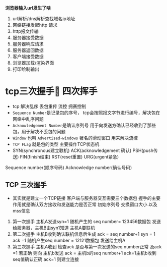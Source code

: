 __浏览器输入url发生了啥__


1. url解析/dns解析查找域名ip地址
2. 网络链接发起http 请求
3. http报文传输
4. 服务器接受数据
5. 服务器响应请求
6. 服务器返回数据
7. 客户端接受数据
8. 浏览器加载/渲染界面
9. 打印绘制输出



# tcp三次握手🤝 四次挥手
+ tcp 解决乱序 丢包重传  流控 拥赛控制
+ `Sequence Number`是记录包的序号， tcp会按照报文字节进行编号，解决包在网络中乱序问题
+ `Acknowledgement Number`是确认序列号 用于向发送方确认已经收到了那些包，用于解决不丢包的问题
+ `Window` 也叫 `Advertised-windows` 著名的滑动窗口 用来解决流控
+ `TCP FLag` 就是包的类型 主要操作TCP状态机
+ SYN(synchronous建立联机) ACK(acknowledgement 确认) PSH(push传送) FIN(finish结束) RST(reset重置) URG(urgent紧急)

Sequence number(顺序号码) Acknowledge number(确认号码)

## TCP 三次握手 
* 其实就是建立一个TCP链接 客户端与服务器交互需要三个数据包 握手的主要作用就是确认双方接收和发送能力是否正常 初始序列号 交换窗口大小 以及mss信息

1. 第一次握手 主机A发送syn=1 随机产生的 seq number= 123456数据包 发送给服务器，主机B由syn1知道 主机A要联机
2. 第二次握手 主机B收到确认联机信息后生成 ack = seq number+1    syn = 1 ack =1 随机产生seq number = 12121数据包 发送给主机A
3. 第三次握手 主机A收到 检查ack 是否与第一次发送的seq number正常 及ack =1 若正确 则向 主机b发送 ack = 主机b的seq number+1 ack=1主机b收到seq值确认正确 ack=1 则建立连接